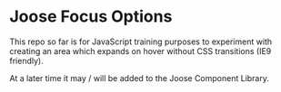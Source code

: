 # Joose Focus Options

This repo so far is for JavaScript training purposes to experiment with creating
an area which expands on hover without CSS transitions (IE9 friendly).

At a later time it may / will be added to the Joose Component Library.